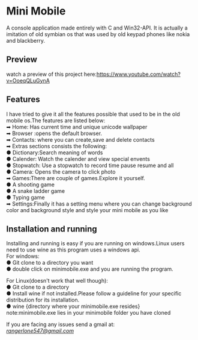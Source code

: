 

# Mini Mobile

A console application made entirely with C and Win32-API.
It is actually a imitation of old symbian os that was used by old keypad phones like nokia and blackberry.

## Preview
watch a preview of this project here:https://www.youtube.com/watch?v=OoeqQLuGynA


## Features
I have tried to give it all the features possible that used to be in the old mobile os.The features are listed below:<br>
➡ Home: Has current time and unique unicode wallpaper<br>
➡ Browser :opens the default browser.<br>
➡ Contacts: where you can create,save and delete contacts<br>
➡ Extras sections consists the following:<br>
   ● Dictionary:Search meaning of words<br>
   ● Calender: Watch the calender and view special envents<br>
   ● Stopwatch: Use a stopwatch to record time pause resume and all<br>
   ● Camera: Opens the camera to click photo<br>
➡ Games:There are couple of games.Explore it yourself.<br>
   ● A shooting game<br>
   ● A snake ladder game<br>
   ● Typing game<br>
➡ Settings:Finally it has a setting menu where you can change background color and background style and   style your mini mobile as you like<br>





## Installation and running
Installing and running is easy if you are running on windows.Linux users need to use wine as this program uses a windows api.<br>
For windows:<br>
● Git clone to a directory you want<br>
● double click on minimobile.exe and you are running the program.<br>

For Linux(doesn't work that well though):<br>
● Git clone to a directory<br>
● Install wine if not installed.Please follow a guideline for your specific distribution for its installation.<br>
● wine {directory where your minimobile.exe resides}<br>
note:minimobile.exe lies in your minimobile folder you have cloned<br>

If you are facing any issues send a gmail at:<br>
<em>rangerlone547@gmail.com</em>
